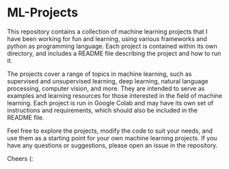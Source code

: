 # ML-Projects

This repository contains a collection of machine learning projects that I have been working for fun and learning, 
using various frameworks and python as programming language. 
Each project is contained within its own directory, and includes a README file 
describing the project and how to run it.

The projects cover a range of topics in machine learning, such as supervised and unsupervised learning, 
deep learning, natural language processing, computer vision, and more. 
They are intended to serve as examples and learning resources for those 
interested in the field of machine learning.
Each project is run in Google Colab and may have its own set of instructions and requirements, 
which should also be included in the README file. 

Feel free to explore the projects, modify the code to suit your needs, 
and use them as a starting point for your own machine learning projects. 
If you have any questions or suggestions, please open an issue in the repository.

Cheers (:
